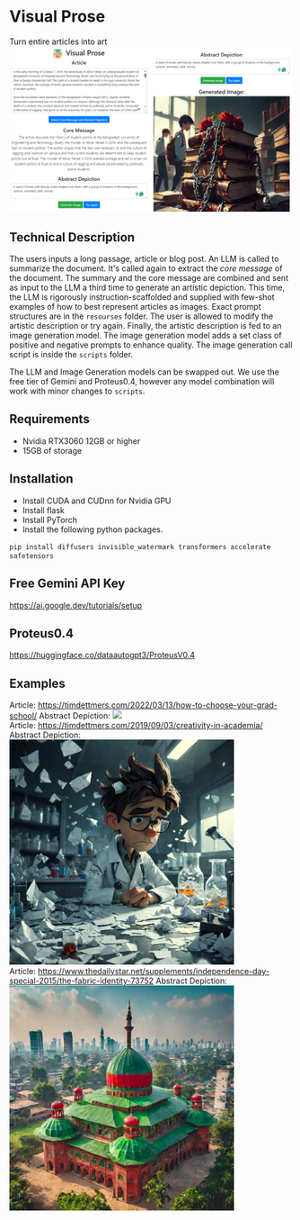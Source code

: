 # Visual Prose
Turn entire articles into art
<br>
<img src="https://github.com/Patchwork53/VisualProse/blob/main/resources/image.png?raw=true" width=650>

## Technical Description
The users inputs a long passage, article or blog post. An LLM is called to summarize the document. It's called again to extract the *core message* of the document. The summary and the core message are combined and sent as input to the LLM a third time to generate an artistic depiction. This time, the LLM is rigorously instruction-scaffolded and supplied with few-shot examples of how to best represent articles as images. Exact prompt structures are in the `resourses` folder. The user is allowed to modify the artistic description or try again. Finally, the artistic description is fed to an image generation model. The image generation model adds a set class of positive and negative prompts to enhance quality. The image generation call script is inside the `scripts` folder.

The LLM and Image Generation models can be swapped out. We use the free tier of Gemini and Proteus0.4, however any model combination will work with minor changes to `scripts`.

## Requirements
- Nvidia RTX3060 12GB or higher
- 15GB of storage

## Installation
- Install CUDA and CUDnn for Nvidia GPU
- Install flask
- Install PyTorch
- Install the following python packages.
```
pip install diffusers invisible_watermark transformers accelerate safetensors
```
## Free Gemini API Key
https://ai.google.dev/tutorials/setup

## Proteus0.4
https://huggingface.co/dataautogpt3/ProteusV0.4

## Examples
Article: https://timdettmers.com/2022/03/13/how-to-choose-your-grad-school/
Abstract Depiction:
<img src="https://github.com/Patchwork53/VisualProse/blob/main/resources/dettmers_grad_school.png?raw=true" width=400>
<br>
Article: https://timdettmers.com/2019/09/03/creativity-in-academia/
Abstract Depiction:
<img src="https://github.com/Patchwork53/VisualProse/blob/main/resources/dettmers_creativity.png?raw=true" width=400>
<br>
Article: https://www.thedailystar.net/supplements/independence-day-special-2015/the-fabric-identity-73752
Abstract Depiction:
<img src="https://github.com/Patchwork53/VisualProse/blob/main/resources/bengal.png?raw=true" width=400>
